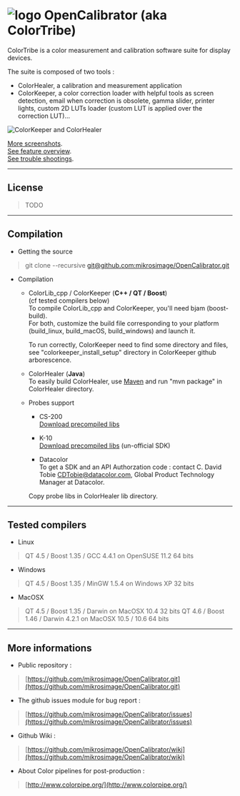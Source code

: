 ![logo](https://lh5.googleusercontent.com/-axRo2XZwJ_g/T_7uxO-ctWI/AAAAAAAAMok/ntYiPjgq7qA/s200/ColorTribeLogo_small.png "logos") OpenCalibrator (aka ColorTribe)
========================

ColorTribe is a color measurement and calibration software suite for display devices.

The suite is composed of two tools :
- ColorHealer, a calibration and measurement application
- ColorKeeper, a color correction loader with helpful tools as screen detection, email when correction is obsolete, gamma slider, printer lights, custom 2D LUTs loader (custom LUT is applied over the correction LUT)...

![ColorKeeper and ColorHealer](https://lh5.googleusercontent.com/-CDoPae148_k/T_7sV-kVBCI/AAAAAAAAMoA/L2w2ZbGKpvc/s820/keeper_healer_screenshot.png "ColorTribe screenshot")

[More screenshots](https://github.com/mikrosimage/OpenCalibrator/wiki/Screenshots).  
[See feature overview](https://github.com/mikrosimage/OpenCalibrator/wiki/Features-overview).  
[See trouble shootings](https://github.com/mikrosimage/OpenCalibrator/wiki/Trouble-shootings).  
___
License
-------
>TODO

___
Compilation
-------
- Getting the source  
>  git clone --recursive [git@github.com:mikrosimage/OpenCalibrator.git](git@github.com:mikrosimage/OpenCalibrator.git)
- Compilation  
  * ColorLib_cpp / ColorKeeper  (**C++ / QT / Boost**)  
(cf tested compilers below)  
To compile ColorLib_cpp and ColorKeeper, you'll need bjam (boost-build).  
For both, customize the build file corresponding to your platform (build&#95;linux, build&#95;macOS, build&#95;windows) and launch it.  

      To run correctly, ColorKeeper need to find some directory and files, see "colorkeeper&#95;install&#95;setup" directory in ColorKeeper github arborescence.

  * ColorHealer (**Java**)  
To easily build ColorHealer, use [Maven](http://maven.apache.org/download.html) and run "mvn package" in ColorHealer directory.

  * Probes support 
       * CS-200  
[Download precompiled libs](https://github.com/downloads/mikrosimage/OpenCalibrator/konica_minolta_cs200_precompiled_libs.zip) 

       * K-10   
[Download precompiled libs](https://github.com/downloads/mikrosimage/OpenCalibrator/klein_k10_precompiled_libs.zip) (un-official SDK) 

       * Datacolor  
  To get a SDK and an API Authorzation code : contact C. David Tobie <CDTobie@datacolor.com>, Global Product Technology Manager at Datacolor.  
 
       Copy probe libs in ColorHealer lib directory.

___
Tested compilers
-------
- Linux
>  QT 4.5 / Boost 1.35 / GCC 4.4.1 on OpenSUSE 11.2 64 bits

- Windows
> QT 4.5 / Boost 1.35 / MinGW 1.5.4 on Windows XP 32 bits

- MacOSX
> QT 4.5 / Boost 1.35 / Darwin on MacOSX 10.4 32 bits
> QT 4.6 / Boost 1.46 / Darwin 4.2.1 on MacOSX 10.5 / 10.6 64 bits

___
More informations
-------
- Public repository :
>[https://github.com/mikrosimage/OpenCalibrator.git](https://github.com/mikrosimage/OpenCalibrator.git)

- The github issues module for bug report :
>[https://github.com/mikrosimage/OpenCalibrator/issues](https://github.com/mikrosimage/OpenCalibrator/issues)

- Github Wiki :
>[https://github.com/mikrosimage/OpenCalibrator/wiki](https://github.com/mikrosimage/OpenCalibrator/wiki)

- About Color pipelines for post-production :
> [http://www.colorpipe.org/](http://www.colorpipe.org/)